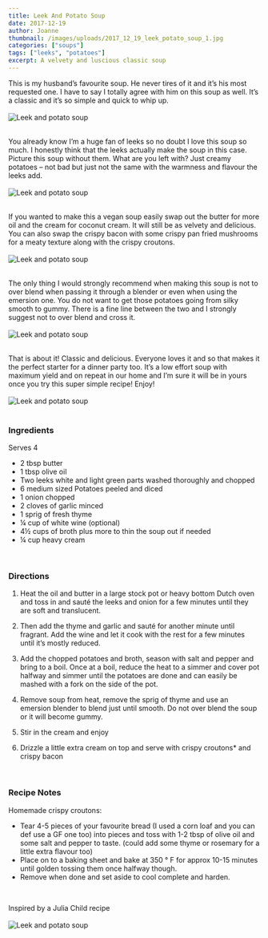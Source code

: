 ```yaml
---
title: Leek And Potato Soup
date: 2017-12-19
author: Joanne
thumbnail: /images/uploads/2017_12_19_leek_potato_soup_1.jpg
categories: ["soups"]
tags: ["leeks", "potatoes"]
excerpt: A velvety and luscious classic soup
---
```


This is my husband’s favourite soup.  He never tires of it and it’s his most requested one.  I have to say I totally agree with him on this soup as well. It’s a classic and it’s so simple and quick to whip up.
<br>
<br>
![Leek and potato soup](/images/uploads/2017_12_19_leek_potato_soup_2.jpg)
<br>
<br>

You already know I’m a huge fan of leeks so no doubt I love this soup so much. I honestly think that the leeks actually make the soup in this case. Picture this soup without them. What are you left with? Just creamy potatoes – not bad but just not the same with the warmness and flavour the leeks add.
<br>
<br>
![Leek and potato soup](/images/uploads/2017_12_19_leek_potato_soup_3.jpg)
<br>
<br>

If you wanted to make this a vegan soup easily swap out the butter for more oil and the cream for coconut cream. It will still be as velvety and delicious. You can also swap the crispy bacon with some crispy pan fried mushrooms for a meaty texture along with the crispy croutons.
<br>
<br>
![Leek and potato soup](/images/uploads/2017_12_19_leek_potato_soup_4.jpg)
<br>
<br>

The only thing I would strongly recommend when making this soup is not to over blend when passing it through a blender or even when using the emersion one.  You do not want to get those potatoes going from silky smooth to gummy.  There is a fine line between the two and I strongly suggest not to over blend and cross it.
<br>
<br>
![Leek and potato soup](/images/uploads/2017_12_19_leek_potato_soup_5.jpg)
<br>
<br>

That is about it! Classic and delicious.  Everyone loves it and so that makes it the perfect starter for a dinner party too.  It’s a low effort soup with maximum yield and on repeat in our home and I’m sure it will be in yours once you try this super simple recipe! Enjoy!
<br>
<br>
![Leek and potato soup](/images/uploads/2017_12_19_leek_potato_soup_6.jpg)
<br>
<br>

### Ingredients
Serves 4

* 2 tbsp butter
* 1 tbsp olive oil
* Two leeks white and light green parts washed thoroughly and chopped
* 6 medium sized Potatoes peeled and diced
* 1 onion chopped
* 2 cloves of garlic minced
* 1 sprig of fresh thyme
* &frac14; cup of white wine (optional)
* 4&frac12; cups of broth plus more to thin the soup out if needed
* &frac14; cup heavy cream
<br>

### Directions

1. Heat the oil and butter in a large stock pot or heavy bottom Dutch oven and toss in and sauté the leeks and onion for a few minutes until they are soft and translucent.

1. Then add the thyme and garlic and sauté for another minute until fragrant. Add the wine and let it cook with the rest for a few minutes until it’s mostly reduced.

1. Add the chopped potatoes and broth, season with salt and pepper and bring to a boil.  Once at a boil, reduce the heat to a simmer and cover pot halfway and simmer until the potatoes are done and can easily be mashed with a fork on the side of the pot.

1. Remove soup from heat, remove the sprig of thyme and use an emersion blender to blend just until smooth. Do not over blend the soup or it will become gummy.

1. Stir in the cream and enjoy

1. Drizzle a little extra cream on top and serve with crispy croutons* and crispy bacon
<br>

### Recipe Notes

Homemade crispy croutons:

* Tear 4-5 pieces of your favourite bread (I used a corn loaf and you can def use a GF one too) into pieces and toss with 1-2 tbsp of olive oil and some salt and pepper to taste. (could add some thyme or rosemary for a little extra flavour too)
* Place on to a baking sheet and bake at 350 ° F for approx 10-15 minutes until golden tossing them once halfway though.
* Remove when done and set aside to cool complete and harden.
<br>

Inspired by a Julia Child recipe
<br>
<br>
![Leek and potato soup](/images/uploads/2017_12_19_leek_potato_soup_7.jpg)
